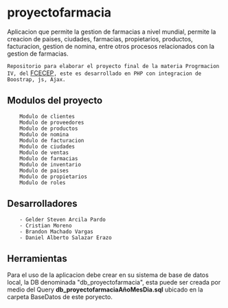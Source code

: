 # proyectofarmacia
Aplicacion que permite la gestion de farmacias a nivel mundial, permite la creacion de paises, ciudades, farmacias, propietarios, productos, facturacion, gestion de nomina, entre otros procesos relacionados con la gestion de farmacias.

`Repositorio para elaborar el proyecto final de la materia Progrmacion IV, del` [FCECEP](https://www.cecep.edu.co/)`, este es desarrollado en PHP con integracion de Boostrap, js, Ajax.`

## Modulos del proyecto

``` Modulo de usuarios
    Modulo de clientes
    Modulo de proveedores
    Modulo de productos
    Modulo de nomina
    Modulo de facturacion
    Modulo de ciudades
    Modulo de ventas
    Modulo de farmacias
    Modulo de inventario
    Modulo de paises
    Modulo de propietarios
    Modulo de roles
```
## Desarrolladores

``` - Miguel Angel Cerquera Rodriguez
    - Gelder Steven Arcila Pardo
    - Cristian Moreno
    - Brandon Machado Vargas
    - Daniel Alberto Salazar Erazo
``` 
 
## Herramientas
Para el uso de la aplicacion debe crear en su sistema de base de datos local, la DB denominada "db_proyectofarmacia", esta puede ser creada por medio del Query **db_proyectofarmaciaAñoMesDia.sql** ubicado en la carpeta BaseDatos de este poryecto.